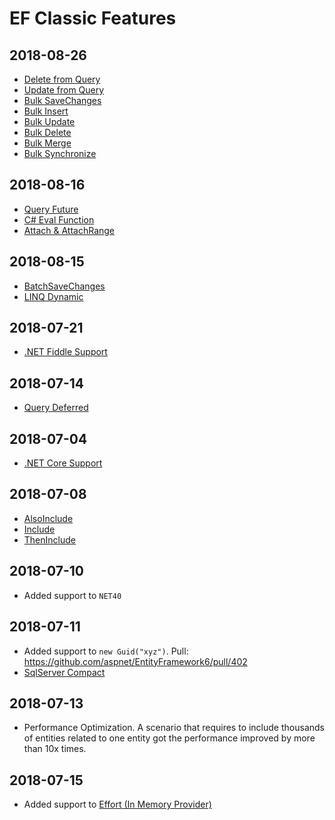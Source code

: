 # EF Classic Features

## 2018-08-26
- [Delete from Query](delete-from-query.md)
- [Update from Query](update-from-query.md)
- [Bulk SaveChanges](bulk-save-changes.md)
- [Bulk Insert](bulk-insert.md)
- [Bulk Update](bulk-upate.md)
- [Bulk Delete](bulk-delete.md)
- [Bulk Merge](bulk-merge.md)
- [Bulk Synchronize](bulk-synchronize.md)

## 2018-08-16
- [Query Future](query-future.md)
- [C# Eval Function](csharp-eval-function.md)
- [Attach & AttachRange](attach.md)

## 2018-08-15
- [BatchSaveChanges](batch-save-changes.md)
- [LINQ Dynamic](linq-dynamic.md)

## 2018-07-21
- [.NET Fiddle Support](net-fiddle.md)

## 2018-07-14
- [Query Deferred](query-deferred.md)

## 2018-07-04
- [.NET Core Support](net-core.md)

## 2018-07-08
- [AlsoInclude](also-include.md)
- [Include](include.md)
- [ThenInclude](then-include.md)

## 2018-07-10
- Added support to `NET40`

## 2018-07-11
- Added support to `new Guid("xyz")`. Pull: https://github.com/aspnet/EntityFramework6/pull/402
- [SqlServer Compact](provider-sqlserver-compact.md)

## 2018-07-13
- Performance Optimization. A scenario that requires to include thousands of entities related to one entity got the performance improved by more than 10x times.

## 2018-07-15
- Added support to [Effort (In Memory Provider)](provider-effort-inmemory.md)
